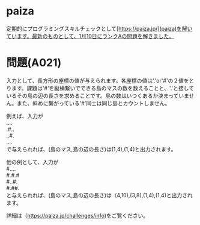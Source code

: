# paiza
定期的にプログラミングスキルチェックとして[https://paiza.jp/](paiza)を解いています。最新のものとして、1月10日にランクAの問題を解きました。

# 問題(A021)
入力として、長方形の座標の値が与えられます。各座標の値は'.'or'#'の２値をとります。課題は'#'を縦横繋いでできる島のマスの数を数えることと、'.'と接しているその島の辺の長さを求めることです。島の数はいつくあるか決まっていません。また、斜めに繋がっている'#'同士は同じ島とカウントしません。

例えば、入力が　<br>
.... <br>
.#.. <br>
..#. <br>
.... <br>
で与えられれば、(島のマス,島の辺の長さ)は(1,4),(1,4)と出力されます。


他の例として、入力が <br>
#.... <br>
#.#.# <br>
#..#. <br>
#.##. <br>
と与えられれば、(島のマス,島の辺の長さ)は（4,10),(3,8),(1,4),(1,4)と出力されます。

詳細は（https://paiza.jp/challenges/info)をご覧ください。


